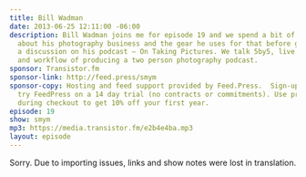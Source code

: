 ```yaml
---
title: Bill Wadman
date: 2013-06-25 12:11:00 -06:00
description: Bill Wadman joins me for episode 19 and we spend a bit of time talking
  about his photography business and the gear he uses for that before getting into
  a discussion on his podcast – On Taking Pictures. We talk 5by5, live streaming,
  and workflow of producing a two person photography podcast.
sponsor: Transistor.fm
sponsor-link: http://feed.press/smym
sponsor-copy: Hosting and feed support provided by Feed.Press.  Sign-up today and
  try FeedPress on a 14 day trial (no contracts or commitments). Use promo code "smym"
  during checkout to get 10% off your first year.
episode: 19
show: smym
mp3: https://media.transistor.fm/e2b4e4ba.mp3
layout: episode
---
```


Sorry. Due to importing issues, links and show notes were lost in translation.

